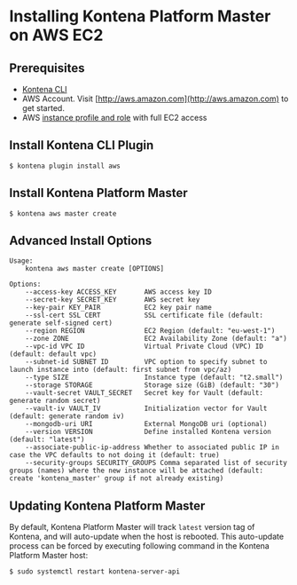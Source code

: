 # Installing Kontena Platform Master on AWS EC2

## Prerequisites

- [Kontena CLI](cli.md)
- AWS Account. Visit [http://aws.amazon.com](http://aws.amazon.com) to get started.
- AWS [instance profile and role](http://docs.aws.amazon.com/IAM/latest/UserGuide/instance-profiles.html) with full EC2 access

## Install Kontena CLI Plugin

```
$ kontena plugin install aws
```

## Install Kontena Platform Master

```
$ kontena aws master create
```

## Advanced Install Options

```
Usage:
    kontena aws master create [OPTIONS]

Options:
    --access-key ACCESS_KEY       AWS access key ID
    --secret-key SECRET_KEY       AWS secret key
    --key-pair KEY_PAIR           EC2 key pair name
    --ssl-cert SSL CERT           SSL certificate file (default: generate self-signed cert)
    --region REGION               EC2 Region (default: "eu-west-1")
    --zone ZONE                   EC2 Availability Zone (default: "a")
    --vpc-id VPC ID               Virtual Private Cloud (VPC) ID (default: default vpc)
    --subnet-id SUBNET ID         VPC option to specify subnet to launch instance into (default: first subnet from vpc/az)
    --type SIZE                   Instance type (default: "t2.small")
    --storage STORAGE             Storage size (GiB) (default: "30")
    --vault-secret VAULT_SECRET   Secret key for Vault (default: generate random secret)
    --vault-iv VAULT_IV           Initialization vector for Vault (default: generate random iv)
    --mongodb-uri URI             External MongoDB uri (optional)
    --version VERSION             Define installed Kontena version (default: "latest")
    --associate-public-ip-address Whether to associated public IP in case the VPC defaults to not doing it (default: true)
    --security-groups SECURITY_GROUPS Comma separated list of security groups (names) where the new instance will be attached (default: create 'kontena_master' group if not already existing)
```

## Updating Kontena Platform Master

By default, Kontena Platform Master will track `latest` version tag of Kontena, and will auto-update when the host is rebooted. This auto-update process can be forced by executing following command in the Kontena Platform Master host:

```
$ sudo systemctl restart kontena-server-api
```